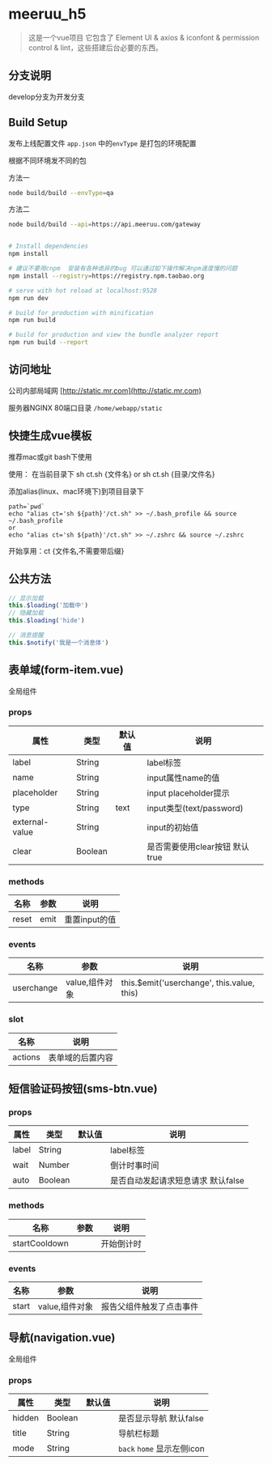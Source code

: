 # meeruu_h5

> 这是一个vue项目 它包含了 Element UI & axios & iconfont & permission control & lint，这些搭建后台必要的东西。

## 分支说明
develop分支为开发分支

## Build Setup
发布上线配置文件 `app.json` 中的`envType` 是打包的环境配置

根据不同环境发不同的包

方法一
```bash
node build/build --envType=qa
```

方法二
```bash
node build/build --api=https://api.meeruu.com/gateway
```



``` bash

# Install dependencies
npm install

# 建议不要用cnpm  安装有各种诡异的bug 可以通过如下操作解决npm速度慢的问题
npm install --registry=https://registry.npm.taobao.org

# serve with hot reload at localhost:9528
npm run dev

# build for production with minification
npm run build

# build for production and view the bundle analyzer report
npm run build --report
```


## 访问地址

公司内部局域网
[http://static.mr.com](http://static.mr.com)

服务器NGINX 80端口目录 `/home/webapp/static`


## 快捷生成vue模板
推荐mac或git bash下使用

使用：
在当前目录下 sh ct.sh {文件名}  or  sh ct.sh {目录/文件名}

添加alias(linux、mac环境下)到项目目录下  
``` shell
path=`pwd`
echo "alias ct='sh ${path}'/ct.sh" >> ~/.bash_profile && source ~/.bash_profile
or
echo "alias ct='sh ${path}'/ct.sh" >> ~/.zshrc && source ~/.zshrc
```
开始享用：ct {文件名,不需要带后缀}

## 公共方法
```javascript
// 显示加载
this.$loading('加载中')
// 隐藏加载
this.$loading('hide')

// 消息提醒
this.$notify('我是一个消息体')
```

## 表单域(form-item.vue)
全局组件

### props
| 属性            | 类型     | 默认值 | 说明              |
| --------------- | -------- | -------| ----------------- |
| label           | String   |        | label标签  |
| name            | String   |        | input属性name的值|
| placeholder     | String   |        | input placeholder提示|
| type            | String   | text   | input类型(text/password) |
| external-value  | String   |        | input的初始值   |
| clear              | Boolean   |        | 是否需要使用clear按钮 默认true |



### methods
| 名称            | 参数         | 说明            |
| --------------- | ------------ | --------------- |
| reset     | emit |重置input的值|

### events
| 名称            | 参数         | 说明            |
| --------------- | ------------ | --------------- |
| userchange      | value,组件对象   |this.$emit('userchange', this.value, this)|

### slot
| 名称            | 说明            |
| --------------- | --------------- |
| actions         |表单域的后置内容|


## 短信验证码按钮(sms-btn.vue)
### props
| 属性            | 类型     | 默认值 | 说明              |
| --------------- | -------- | -------| ----------------- |
| label           | String   |        | label标签  |
| wait            | Number   |        | 倒计时事时间|
| auto              | Boolean   |        | 是否自动发起请求短息请求 默认false |



### methods
| 名称            | 参数         | 说明            |
| --------------- | ------------ | --------------- |
| startCooldown     |  |开始倒计时|

### events
| 名称            | 参数         | 说明            |
| --------------- | ------------ | --------------- |
| start      | value,组件对象   |报告父组件触发了点击事件|


## 导航(navigation.vue)
全局组件

### props
| 属性            | 类型     | 默认值 | 说明              |
| --------------- | -------- | -------| ----------------- |
| hidden           | Boolean   |        | 是否显示导航 默认false  |
| title            | String   |        | 导航栏标题|
| mode     | String   |        | `back` `home` 显示左侧icon|




